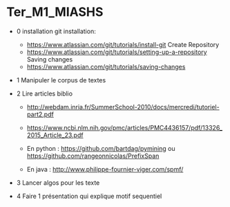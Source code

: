 # Ter_M1_MIASHS
- 0 installation git 
	installation:
	- https://www.atlassian.com/git/tutorials/install-git
	Create Repository
	- https://www.atlassian.com/git/tutorials/setting-up-a-repository
	Saving changes
	- https://www.atlassian.com/git/tutorials/saving-changes
- 1 Manipuler le corpus de textes 

- 2 Lire articles biblio
	- http://webdam.inria.fr/SummerSchool-2010/docs/mercredi/tutoriel-part2.pdf
	- https://www.ncbi.nlm.nih.gov/pmc/articles/PMC4436157/pdf/13326_2015_Article_23.pdf 
	
	- En python :   https://github.com/bartdag/pymining ou https://github.com/rangeonnicolas/PrefixSpan 
	- En java : http://www.philippe-fournier-viger.com/spmf/
- 3 Lancer algos pour les texte
	
- 4 Faire 1 présentation qui explique motif sequentiel

